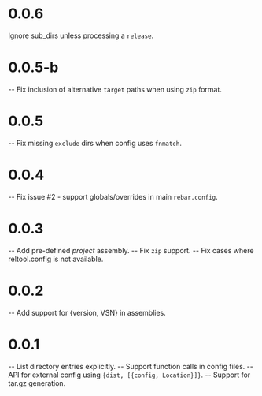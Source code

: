0.0.6
=====

Ignore sub_dirs unless processing a `release`.

0.0.5-b
=======

-- Fix inclusion of alternative `target` paths when using `zip` format.

0.0.5
=====

-- Fix missing `exclude` dirs when config uses `fnmatch`.

0.0.4
=====

-- Fix issue #2 - support globals/overrides in main `rebar.config`.

0.0.3
=====

-- Add pre-defined *project* assembly.
-- Fix `zip` support.
-- Fix cases where reltool.config is not available.

0.0.2
=====

-- Add support for {version, VSN} in assemblies.

0.0.1
=====

-- List directory entries explicitly.
-- Support function calls in config files.
-- API for external config using `{dist, [{config, Location}]}`.
-- Support for tar.gz generation.
